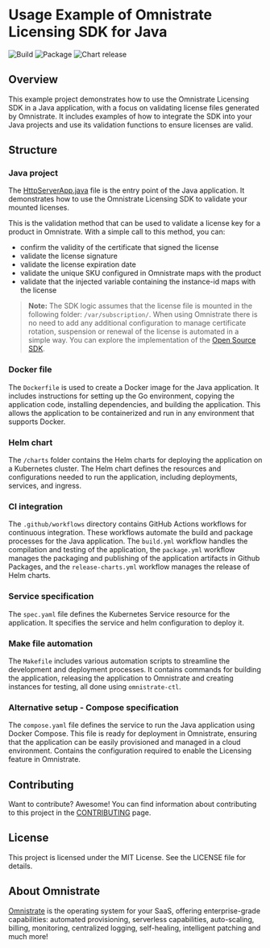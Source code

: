 # Usage Example of Omnistrate Licensing SDK for Java

![Build](https://github.com/omnistrate-community/licensing-example-java/actions/workflows/build.yml/badge.svg)
![Package](https://github.com/omnistrate-community/licensing-example-java/actions/workflows/package.yml/badge.svg)
![Chart release](https://github.com/omnistrate-community/licensing-example-java/actions/workflows/release-charts.yml/badge.svg)

## Overview

This example project demonstrates how to use the Omnistrate Licensing SDK in a Java application, with a focus on validating license files generated by Omnistrate. It includes examples of how to integrate the SDK into your Java projects and use its validation functions to ensure licenses are valid.

## Structure

### Java project

The [HttpServerApp.java](./src/main/java/com/omnistrate/HttpServerApp.java) file is the entry point of the Java application. It demonstrates how to use the Omnistrate Licensing SDK to validate your mounted licenses.

This is the validation method that can be used to validate a license key for a product in Omnistrate. With a simple call to this method, you can:

- confirm the validity of the certificate that signed the license
- validate the license signature
- validate the license expiration date
- validate the unique SKU configured in Omnistrate maps with the product
- validate that the injected variable containing the instance-id maps with the license

> **Note:** The SDK logic assumes that the license file is mounted in the following folder: `/var/subscription/`. When using Omnistrate there is no need to add any additional configuration to manage certificate rotation, suspension or renewal of the license is automated in a simple way. You can explore the implementation of the [Open Source SDK](https://github.com/omnistrate-oss/omnistrate-licensing-sdk-go).

### Docker file

The `Dockerfile` is used to create a Docker image for the Java application. It includes instructions for setting up the Go environment, copying the application code, installing dependencies, and building the application. This allows the application to be containerized and run in any environment that supports Docker.

### Helm chart

The `/charts` folder contains the Helm charts for deploying the application on a Kubernetes cluster. The Helm chart defines the resources and configurations needed to run the application, including deployments, services, and ingress.

### CI integration

The `.github/workflows` directory contains GitHub Actions workflows for continuous integration. These workflows automate the build and package processes for the Java application. The `build.yml` workflow handles the compilation and testing of the application, the `package.yml` workflow manages the packaging and publishing of the application artifacts in Github Packages, and the `release-charts.yml` workflow manages the release of Helm charts.

### Service specification

The `spec.yaml` file defines the Kubernetes Service resource for the application. It specifies the service and helm configuration to deploy it.

### Make file automation

The `Makefile` includes various automation scripts to streamline the development and deployment processes. It contains commands for building the application, releasing the application to Omnistrate and creating instances for testing, all done using `omnistrate-ctl`.

### Alternative setup - Compose specification

The `compose.yaml` file defines the service to run the Java application using Docker Compose. This file is ready for deployment in Omnistrate, ensuring that the application can be easily provisioned and managed in a cloud environment. Contains the configuration required to enable the Licensing feature in Omnistrate.

## Contributing

Want to contribute? Awesome! You can find information about contributing to this project in the [CONTRIBUTING](/CONTRIBUTING.md) page.

## License

This project is licensed under the MIT License. See the LICENSE file for details.

## About Omnistrate

[Omnistrate](https://omnistrate.com/) is the operating system for your SaaS, offering enterprise-grade capabilities: automated provisioning, serverless capabilities, auto-scaling, billing, monitoring, centralized logging, self-healing, intelligent patching and much more!
